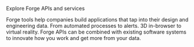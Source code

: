 Explore Forge APIs and services

Forge tools help companies build applications that tap into their design and engineering data. From automated processes to alerts. 3D in-browser to virtual reality. Forge APIs can be combined with existing software systems to innovate how you work and get more from your data.
